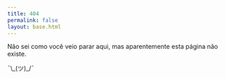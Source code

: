 ```yaml
---
title: 404
permalink: false
layout: base.html
---
```


Não sei como você veio parar aqui, mas aparentemente esta página não existe.

¯\\\_(ツ)\_/¯
